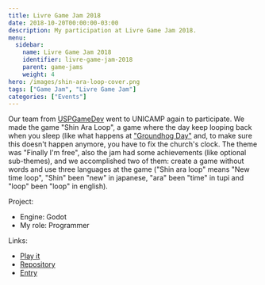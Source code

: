 ```yaml
---
title: Livre Game Jam 2018
date: 2018-10-20T00:00:00-03:00
description: My participation at Livre Game Jam 2018.
menu:
  sidebar:
    name: Livre Game Jam 2018
    identifier: livre-game-jam-2018
    parent: game-jams
    weight: 4
hero: /images/shin-ara-loop-cover.png
tags: ["Game Jam", "Livre Game Jam"]
categories: ["Events"]
---
```


Our team from [USPGameDev](https://uspgamedev.org/) went to UNICAMP again to participate. We made the game "Shin Ara Loop", a game where the day keep looping back when you sleep (like what happens at ["Groundhog Day"](https://en.wikipedia.org/wiki/Groundhog_Day_(film)) and, to make sure this doesn't happen anymore, you have to fix the church's clock. The theme was "Finally I'm free", also the jam had some achievements (like optional sub-themes), and we accomplished two of them: create a game without words and use three languages at the game ("Shin ara loop" means "New time loop", "Shin" been "new" in japanese, "ara" been "time" in tupi and "loop" been "loop" in english).

Project:
* Engine: Godot
* My role: Programmer

Links:
* [Play it](https://uspgamedev.itch.io/shin-ara-loop)
* [Repository](https://gitlab.com/uspgamedev/shin-ara-loop)
* [Entry](https://itch.io/jam/livre-game-jam-2018/rate/320304)